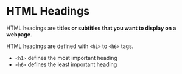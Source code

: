 # HTML Headings

HTML headings are **titles or subtitles that you want to display on a webpage**.

HTML headings are defined with `<h1>` to `<h6>` tags.

- `<h1>` defines the most important heading
- `<h6>` defines the least important heading
